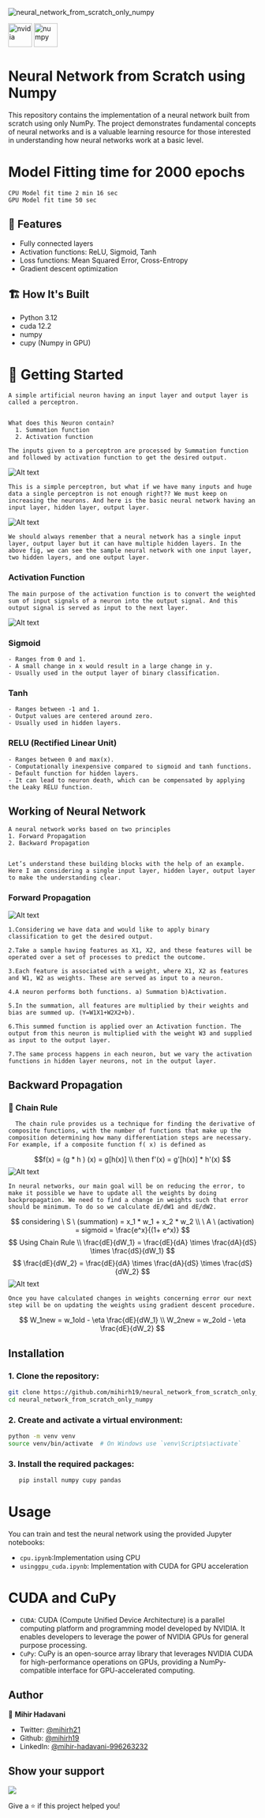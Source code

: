 ![neural_network_from_scratch_only_numpy](https://socialify.git.ci/mihirh19/neural_network_from_scratch_only_numpy/image?description=1&descriptionEditable=This%20repository%20contains%20the%20implementation%20of%20a%20neural%20network%20built%20from%20scratch%20using%20only%20NumPy.&font=Source%20Code%20Pro&logo=https%3A%2F%2Fencrypted-tbn0.gstatic.com%2Fimages%3Fq%3Dtbn%3AANd9GcQRy1_YLmksPIFCcyo3GAQJEnW0yNKciFFYLA%26s&name=1&owner=1&pattern=Circuit%20Board&theme=Light)

<img width="48" height="48" src="https://img.icons8.com/fluency/48/nvidia.png" alt="nvidia"/> <img width="48" height="48" src="https://img.icons8.com/color/48/numpy.png" alt="numpy"/>

# Neural Network from Scratch using Numpy

This repository contains the implementation of a neural network built from scratch using only NumPy. The project demonstrates fundamental concepts of neural networks and is a valuable learning resource for those interested in understanding how neural networks work at a basic level.

# Model Fitting time for 2000 epochs

```
CPU Model fit time 2 min 16 sec
GPU Model fit time 50 sec
```

## 🎯 Features

- Fully connected layers
- Activation functions: ReLU, Sigmoid, Tanh
- Loss functions: Mean Squared Error, Cross-Entropy
- Gradient descent optimization

## 🏗️ How It's Built

- Python 3.12
- cuda 12.2
- numpy
- cupy (Numpy in GPU)

# 🚀 Getting Started

    A simple artificial neuron having an input layer and output layer is called a perceptron.


    What does this Neuron contain?
      1. Summation function
      2. Activation function

    The inputs given to a perceptron are processed by Summation function and followed by activation function to get the desired output.

![Alt text](images/1.png)

    This is a simple perceptron, but what if we have many inputs and huge data a single perceptron is not enough right?? We must keep on increasing the neurons. And here is the basic neural network having an input layer, hidden layer, output layer.
  ![Alt text](images/2.png)
    
    We should always remember that a neural network has a single input layer, output layer but it can have multiple hidden layers. In the above fig, we can see the sample neural network with one input layer, two hidden layers, and one output layer.
    
    
  ###  Activation Function
    The main purpose of the activation function is to convert the weighted sum of input signals of a neuron into the output signal. And this output signal is served as input to the next layer.
  ![Alt text](images/3.png)
  
  ### Sigmoid
    - Ranges from 0 and 1.
    - A small change in x would result in a large change in y.
    - Usually used in the output layer of binary classification.    
  
  ### Tanh
    - Ranges between -1 and 1.
    - Output values are centered around zero.
    - Usually used in hidden layers.
  
  ### RELU (Rectified Linear Unit)
    - Ranges between 0 and max(x).
    - Computationally inexpensive compared to sigmoid and tanh functions.
    - Default function for hidden layers.
    - It can lead to neuron death, which can be compensated by applying the Leaky RELU function.
  
  ## Working of Neural Network
    A neural network works based on two principles
    1. Forward Propagation
    2. Backward Propagation
    
    
    Let’s understand these building blocks with the help of an example. Here I am considering a single input layer, hidden layer, output layer to make the understanding clear.
  ### Forward Propagation
  ![Alt text](images/4.png)
  
    1.Considering we have data and would like to apply binary classification to get the desired output. 
    
    2.Take a sample having features as X1, X2, and these features will be operated over a set of processes to predict the outcome.    
    
    3.Each feature is associated with a weight, where X1, X2 as features and W1, W2 as weights. These are served as input to a neuron.
    
    4.A neuron performs both functions. a) Summation b)Activation.
    
    5.In the summation, all features are multiplied by their weights and bias are summed up. (Y=W1X1+W2X2+b).
    
    6.This summed function is applied over an Activation function. The output from this neuron is multiplied with the weight W3 and supplied as input to the output layer.
    
    7.The same process happens in each neuron, but we vary the activation functions in hidden layer neurons, not in the output layer.
    
  ## Backward Propagation
  
  ### 🔗 Chain Rule
      The chain rule provides us a technique for finding the derivative of composite functions, with the number of functions that make up the composition determining how many differentiation steps are necessary. For example, if a composite function f( x) is defined as

$$f(x) =  (g * h ) (x) = g[h(x)] \\
then  f'(x) = g'[h(x)] * h'(x)
$$
  ![Alt text](images/6.png)
      
    In neural networks, our main goal will be on reducing the error, to make it possible we have to update all the weights by doing backpropagation. We need to find a change in weights such that error should be minimum. To do so we calculate dE/dW1 and dE/dW2.


$$
considering \ S \ (summation)  = x_1 * w_1 + x_2 * w_2
\\
            \ A \ (activation) = sigmoid = \frac{e^x}{(1+ e^x)}
$$
$$
Using Chain Rule \\
\frac{dE}{dW_1} = \frac{dE}{dA} \times \frac{dA}{dS} \times \frac{dS}{dW_1}
$$
$$
\frac{dE}{dW_2} = \frac{dE}{dA} \times \frac{dA}{dS} \times \frac{dS}{dW_2}
$$
![Alt text](images/7.png)

    Once you have calculated changes in weights concerning error our next step will be on updating the weights using gradient descent procedure.

$$
W_1new = w_1old - \eta \frac{dE}{dW_1}
\\
W_2new = w_2old - \eta \frac{dE}{dW_2}
$$


## Installation

### 1. Clone the repository:

```bash
git clone https://github.com/mihirh19/neural_network_from_scratch_only_numpy.git
cd neural_network_from_scratch_only_numpy
```

### 2. Create and activate a virtual environment:

```bash
python -m venv venv
source venv/bin/activate  # On Windows use `venv\Scripts\activate`
```

### 3. Install the required packages:

```bash
   pip install numpy cupy pandas
```

# Usage

You can train and test the neural network using the provided Jupyter notebooks:

- `cpu.ipynb`:Implementation using CPU
- `usinggpu_cuda.ipynb`: Implementation with CUDA for GPU acceleration

# CUDA and CuPy

- `CUDA`: CUDA (Compute Unified Device Architecture) is a parallel computing platform and programming model developed by NVIDIA. It enables developers to leverage the power of NVIDIA GPUs for general purpose processing.
- `CuPy`: CuPy is an open-source array library that leverages NVIDIA CUDA for high-performance operations on GPUs, providing a NumPy-compatible interface for GPU-accelerated computing.

## Author

👤 **Mihir Hadavani**

- Twitter: [@mihirh21](https://twitter.com/mihirh21)
- Github: [@mihirh19](https://github.com/mihirh19)
- LinkedIn: [@mihir-hadavani-996263232](https://linkedin.com/in/mihir-hadavani-996263232)

## Show your support

<a href="https://www.buymeacoffee.com/mihir21"><img src="https://img.buymeacoffee.com/button-api/?text=Buy me a coffee&emoji=☕&slug=mihir21&button_colour=FFDD00&font_colour=000000&font_family=Cookie&outline_colour=000000&coffee_colour=ffffff" /></a>

Give a ⭐️ if this project helped you!
